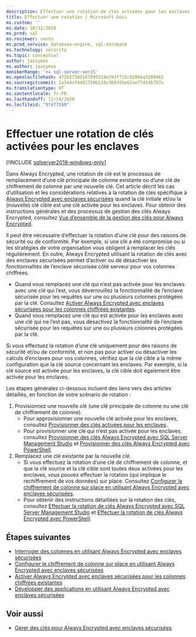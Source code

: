 ```yaml
---
description: Effectuer une rotation de clés activées pour les enclaves
title: Effectuer une rotation | Microsoft Docs
ms.custom: ''
ms.date: 10/31/2019
ms.prod: sql
ms.reviewer: vanto
ms.prod_service: database-engine, sql-database
ms.technology: security
ms.topic: conceptual
author: jaszymas
ms.author: jaszymas
monikerRange: '>= sql-server-ver15'
ms.openlocfilehash: 472b37589167899314e293ff15c920bba3208962
ms.sourcegitcommit: 1a544cf4dd2720b124c3697d1e62ae7741db757c
ms.translationtype: HT
ms.contentlocale: fr-FR
ms.lasthandoff: 12/14/2020
ms.locfileid: "97477550"
---
```

# <a name="rotate-enclave-enabled-keys"></a>Effectuer une rotation de clés activées pour les enclaves
[!INCLUDE [sqlserver2019-windows-only](../../../includes/applies-to-version/sqlserver2019-windows-only.md)]

Dans Always Encrypted, une rotation de clé est le processus de remplacement d’une clé principale de colonne existante ou d’une clé de chiffrement de colonne par une nouvelle clé. Cet article décrit les cas d’utilisation et les considérations relatives à la rotation de clés spécifique à [Always Encrypted avec enclaves sécurisées](always-encrypted-enclaves.md) quand la clé initiale et/ou la (nouvelle) clé cible est une clé activée pour les enclaves. Pour obtenir des instructions générales et des processus de gestion des clés Always Encrypted, consultez [Vue d’ensemble de la gestion des clés pour Always Encrypted](overview-of-key-management-for-always-encrypted.md). 

Il peut être nécessaire d’effectuer la rotation d’une clé pour des raisons de sécurité ou de conformité. Par exemple, si une clé a été compromise ou si les stratégies de votre organisation vous obligent à remplacer les clés régulièrement. En outre, Always Encrypted utilisant la rotation de clés avec des enclaves sécurisées permet d’activer ou de désactiver les fonctionnalités de l’enclave sécurisée côté serveur pour vos colonnes chiffrées.
- Quand vous remplacez une clé qui n’est pas activée pour les enclaves avec une clé qui l’est, vous déverrouillez la fonctionnalité de l’enclave sécurisée pour les requêtes sur une ou plusieurs colonnes protégées par la clé. Consultez [Activer Always Encrypted avec enclaves sécurisées pour les colonnes chiffrées existantes](always-encrypted-enclaves-enable-for-encrypted-columns.md).
 - Quand vous remplacez une clé qui est activée pour les enclaves avec une clé qui ne l’est pas, vous désactivez la fonctionnalité de l’enclave sécurisée pour les requêtes sur une ou plusieurs colonnes protégées par la clé.

Si vous effectuez la rotation d’une clé uniquement pour des raisons de sécurité et/ou de conformité, et non pas pour activer ou désactiver les calculs d’enclaves pour vos colonnes, vérifiez que la clé cible a la même configuration que la clé source concernant les enclaves. Par exemple, si la clé source est activée pour les enclaves, la clé cible doit également être activée pour les enclaves.

Les étapes générales ci-dessous incluent des liens vers des articles détaillés, en fonction de votre scénario de rotation :

1. Provisionnez une nouvelle clé (une clé principale de colonne ou une clé de chiffrement de colonne).
    - Pour approvisionner une nouvelle clé activée pour les enclaves, consultez [Provisionner des clés activées pour les enclaves](always-encrypted-enclaves-provision-keys.md).
    - Pour provisionner une clé qui n’est pas activée pour les enclaves, consultez [Provisionner des clés Always Encrypted avec SQL Server Management Studio](configure-always-encrypted-keys-using-ssms.md) et [Provisionner des clés Always Encrypted avec PowerShell](configure-always-encrypted-keys-using-powershell.md).
2. Remplacez une clé existante par la nouvelle clé.
    - Si vous effectuez la rotation d’une clé de chiffrement de colonne, et que la clé source et la clé cible sont toutes deux activées pour les enclaves, vous pouvez effectuer la rotation (qui implique le rechiffrement de vos données) sur place. Consultez [Configurer le chiffrement de colonne sur place en utilisant Always Encrypted avec enclaves sécurisées](always-encrypted-enclaves-configure-encryption.md).
    - Pour obtenir des instructions détaillées sur la rotation des clés, consultez [Effectuer la rotation de clés Always Encrypted avec SQL Server Management Studio](rotate-always-encrypted-keys-using-ssms.md) et [Effectuer la rotation de clés Always Encrypted avec PowerShell](rotate-always-encrypted-keys-using-powershell.md).

    
## <a name="next-steps"></a>Étapes suivantes
- [Interroger des colonnes en utilisant Always Encrypted avec enclaves sécurisées](always-encrypted-enclaves-query-columns.md)
- [Configurer le chiffrement de colonne sur place en utilisant Always Encrypted avec enclaves sécurisées](always-encrypted-enclaves-configure-encryption.md)
- [Activer Always Encrypted avec enclaves sécurisées pour les colonnes chiffrées existantes](always-encrypted-enclaves-enable-for-encrypted-columns.md)
- [Développer des applications en utilisant Always Encrypted avec enclaves sécurisées](always-encrypted-enclaves-client-development.md)  

## <a name="see-also"></a>Voir aussi  
- [Gérer des clés pour Always Encrypted avec enclaves sécurisées](always-encrypted-enclaves-manage-keys.md)

